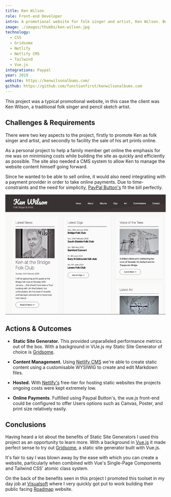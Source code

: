 ```yaml
---
title: Ken Wilson
role: Front-end Developer
intro: A promotional website for folk singer and artist, Ken Wilson. Built with the Gridsome static-site generator.
image: ./images/thumbs/ken-wilson.jpg
technology:
  - CSS
  - Gridsome
  - Netlify
  - Netlify CMS
  - Tailwind
  - Vue.js
integrations: Paypal
year: 2019
website: https://kenwilsonalbums.com/
github: https://github.com/functionfirst/kenwilsonalbums.com
---
```


This project was a typical promotional website, in this case the client was Ken Wilson, a traditional folk singer and pencil sketch artist.

## Challenges & Requirements
There were two key aspects to the project, firstly to promote Ken as folk singer and artist, and secondly to facility the sale of his art prints online.

As a personal project to help a family member get online the emphasis for me was on minimising costs while building the site as quickly and efficiently as possible. The site also needed a CMS system to allow Ken to manage the website content himself going forward.

Since he wanted to be able to sell online, it would also need integratiing with a payment provider in order to take online payments. Due to time-constraints and the need for simplicity, [PayPal Button's](https://www.paypal.com/buttons/) fit the bill perfectly.

[![Screenshot of Ken Wilson's website](./images/kenwilson.jpg)](./images/kenwilson.jpg)

## Actions & Outcomes

* **Static Site Generator.** This provided unparalleled performance metrics out of the box. With a background in VUe.js my Static Site Generator of choice is [Gridsome](https://gridsome.org/).

* **Content Management.** Using [Netlify CMS](https://www.netlifycms.org/) we're able to create static content using a customisable WYSIWIG to create and edit Markdown files.

* **Hosted.** With [Netlify's](https://netlify.com/) free-tier for hosting static websites the projects ongoing costs were kept extremely low.

* **Online Payments**. Fulfilled using Paypal Button's, the vue.js front-end could be configured to offer Users options such as Canvas, Poster, and print size relatively easily.

## Conclusions
Having heard a lot about the benefits of Static Site Generators I used this project as an opportunity to learn more. With a background in [Vue.js](https://vuejs.org/) it made perfect sense to try out [Gridsome](https://gridsome.org/), a static site generator built with Vue.js.

It's fair to say I was blown away by the ease with which you can create a website, particularly when combined with Vue's Single-Page Components and Tailwind CSS' atomic class system.

On the back of the benefits seen in this project I promoted this toolset in my day job at [Visualsoft](https://www.visualsoft.co.uk/) where I very quickly got put to work building their public facing [Roadmap](/visualsoft-roadmap) website.